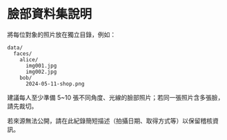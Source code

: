 # 臉部資料集說明

將每位對象的照片放在獨立目錄，例如：

```
data/
  faces/
    alice/
      img001.jpg
      img002.jpg
    bob/
      2024-05-11-shop.png
```

建議每人至少準備 5~10 張不同角度、光線的臉部照片；若同一張照片含多張臉，請先裁切。

若來源無法公開，請在此紀錄簡短描述（拍攝日期、取得方式等）以保留稽核資訊。
